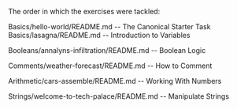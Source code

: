 The order in which the exercises were tackled:

Basics/hello-world/README.md             -- The Canonical Starter Task
Basics/lasagna/README.md                 -- Introduction to Variables

Booleans/annalyns-infiltration/README.md -- Boolean Logic

Comments/weather-forecast/README.md      -- How to Comment

Arithmetic/cars-assemble/README.md       -- Working With Numbers

Strings/welcome-to-tech-palace/README.md -- Manipulate Strings
